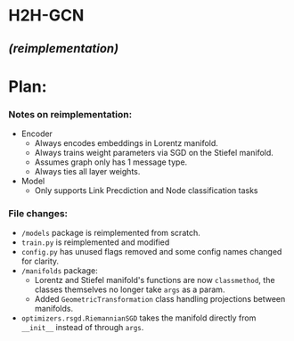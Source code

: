 # H2H-GCN
## *(reimplementation)*


# Plan:

### Notes on reimplementation:
- Encoder
  - Always encodes embeddings in Lorentz manifold.
  - Always trains weight parameters via SGD on the Stiefel manifold.
  - Assumes graph only has 1 message type.
  - Always ties all layer weights.
- Model
  - Only supports Link Precdiction and Node classification tasks

### File changes:
- `/models` package is reimplemented from scratch.
- `train.py` is reimplemented and modified
- `config.py` has unused flags removed and some config names changed for clarity. 
- `/manifolds` package:
  - Lorentz and Stiefel manifold's functions are now `classmethod`, the classes themselves no longer take `args` as a param.
  - Added `GeometricTransformation` class handling projections between manifolds. 
- `optimizers.rsgd.RiemannianSGD` takes the manifold directly from `__init__` instead of through `args`.
